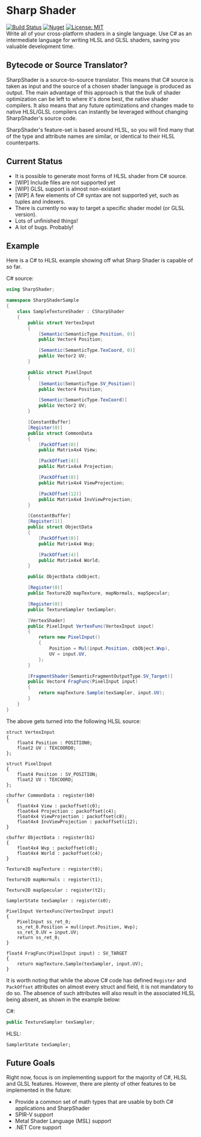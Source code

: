 # Sharp Shader
[![Build Status](https://dev.azure.com/jyarwood/SharpShader/_apis/build/status/SharpShader-.NET%20Desktop-CI?branchName=master)](https://dev.azure.com/jyarwood/SharpShader/_build/latest?definitionId=4?branchName=master)
[![Nuget](	https://img.shields.io/nuget/v/SharpShader.svg)](https://www.nuget.org/packages/SharpShader/)
[![License: MIT](https://img.shields.io/badge/License-MIT-yellow.svg)](https://github.com/Syncaidius/SharpShader/blob/master/LICENSE)  
Write all of your cross-platform shaders in a single language. Use C# as an intermediate language for writing HLSL and GLSL shaders, saving you valuable development time.

## Bytecode or Source Translator?
SharpShader is a source-to-source translator. This means that C# source is taken as input and the source of a chosen shader language is produced as output. The main advantage of this approach is that the bulk of shader optimization can be left to where it's done best, the native shader compilers. It also means that any future optimizations and changes made to native HLSL/GLSL compilers can instantly be leveraged without changing SharpShader's source code.

SharpShader's feature-set is based around HLSL, so you will find many that of the type and attribute names are similar, or identical to their HLSL counterparts.

## Current Status
 - It is possible to generate most forms of HLSL shader from C# source.
 - [WIP] Include files are not supported yet
 - [WIP] GLSL support is almost non-existant
 - [WIP] A few elements of C# syntax are not supported yet, such as tuples and indexers.
 - There is currently no way to target a specific shader model (or GLSL version).
 - Lots of unfinished things!
 - A lot of bugs. Probably! 

## Example
Here is a C# to HLSL example showing off what Sharp Shader is capable of so far.  

C# source:
```csharp
using SharpShader;

namespace SharpShaderSample
{
    class SampleTextureShader : CSharpShader
    {
        public struct VertexInput
        {
            [Semantic(SemanticType.Position, 0)]
            public Vector4 Position;

            [Semantic(SemanticType.TexCoord, 0)]
            public Vector2 UV;
        }

        public struct PixelInput
        {
            [Semantic(SemanticType.SV_Position)]
            public Vector4 Position;

            [Semantic(SemanticType.TexCoord)]
            public Vector2 UV;
        }

        [ConstantBuffer]
        [Register(0)]
        public struct CommonData
        {
            [PackOffset(0)]
            public Matrix4x4 View;

            [PackOffset(4)]
            public Matrix4x4 Projection;

            [PackOffset(8)]
            public Matrix4x4 ViewProjection;

            [PackOffset(12)]
            public Matrix4x4 InvViewProjection;
        }

        [ConstantBuffer]
        [Register(1)]
        public struct ObjectData
        {
            [PackOffset(0)]
            public Matrix4x4 Wvp;

            [PackOffset(4)]
            public Matrix4x4 World;
        }

        public ObjectData cbObject;

        [Register(0)]
        public Texture2D mapTexture, mapNormals, mapSpecular;

        [Register(0)]
        public TextureSampler texSampler;

        [VertexShader]
        public PixelInput VertexFunc(VertexInput input)
        {
            return new PixelInput()
            {
                Position = Mul(input.Position, cbObject.Wvp),
                UV = input.UV,
            };
        }

        [FragmentShader(SemanticFragmentOutputType.SV_Target)]
        public Vector4 FragFunc(PixelInput input)
        {
            return mapTexture.Sample(texSampler, input.UV);
        }
    }
}
```

The above gets turned into the following HLSL source:
```HLSL
struct VertexInput
{
	float4 Position : POSITION0;
	float2 UV : TEXCOORD0;
};

struct PixelInput
{
	float4 Position : SV_POSITION;
	float2 UV : TEXCOORD;
};

cbuffer CommonData : register(b0)
{
	float4x4 View : packoffset(c0);
	float4x4 Projection : packoffset(c4);
	float4x4 ViewProjection : packoffset(c8);
	float4x4 InvViewProjection : packoffset(c12);
}

cbuffer ObjectData : register(b1)
{
	float4x4 Wvp : packoffset(c0);
	float4x4 World : packoffset(c4);
}

Texture2D mapTexture : register(t0);

Texture2D mapNormals : register(t1);

Texture2D mapSpecular : register(t2);

SamplerState texSampler : register(s0);

PixelInput VertexFunc(VertexInput input)
{
	PixelInput ss_ret_0;
	ss_ret_0.Position = mul(input.Position, Wvp);
	ss_ret_0.UV = input.UV;
	return ss_ret_0;
}

float4 FragFunc(PixelInput input) : SV_TARGET
{
	return mapTexture.Sample(texSampler, input.UV);
}
```

It is worth noting that while the above C# code has defined `Register` and `PackOffset` attributes on almost every struct and field, it is not mandatory to do so. The absence of such attributes will also result in the associated HLSL being absent, as shown in the example below:

C#: 
```csharp        
public TextureSampler texSampler;
```

HLSL:
```HLSL
SamplerState texSampler;
```

## Future Goals
Right now, focus is on implementing support for the majority of C#, HLSL and GLSL features. However, there are plenty of other features to be implemented in the future:
 - Provide a common set of math types that are usable by both C# applications and SharpShader
 - SPIR-V support
 - Metal Shader Language (MSL) support
 - .NET Core support